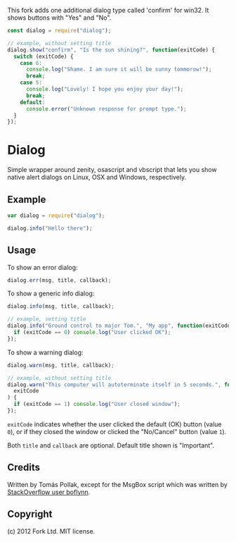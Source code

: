 This fork adds one additional dialog type called 'confirm' for win32.
It shows buttons with "Yes" and "No".

```javascript
const dialog = require("dialog");

// example, without setting title
dialog.show("confirm", "Is the sun shining?", function(exitCode) {
  switch (exitCode) {
    case 6:
      console.log("Shame. I am sure it will be sunny tommorow!");
      break;
    case 5:
      console.log("Lovely! I hope you enjoy your day!");
      break;
    default:
      console.error("Unknown response for prompt type.");
  }
});
```

# Dialog

Simple wrapper around zenity, osascript and vbscript that lets you
show native alert dialogs on Linux, OSX and Windows, respectively.

## Example

```js
var dialog = require("dialog");

dialog.info("Hello there");
```

## Usage

To show an error dialog:

```js
dialog.err(msg, title, callback);
```

To show a generic info dialog:

```js
dialog.info(msg, title, callback);

// example, setting title
dialog.info("Ground control to major Tom.", "My app", function(exitCode) {
  if (exitCode == 0) console.log("User clicked OK");
});
```

To show a warning dialog:

```js
dialog.warn(msg, title, callback);

// example, without setting title
dialog.warn("This computer will autoterminate itself in 5 seconds.", function(
  exitCode
) {
  if (exitCode == 1) console.log("User closed window");
});
```

`exitCode` indicates whether the user clicked the default (OK) button (value `0`), or if they closed the window or clicked the "No/Cancel" button (value `1`).

Both `title` and `callback` are optional. Default title shown is "Important".

## Credits

Written by Tomás Pollak, except for the MsgBox script which was written by
[StackOverflow user boflynn](http://stackoverflow.com/a/774197).

## Copyright

(c) 2012 Fork Ltd. MIT license.
